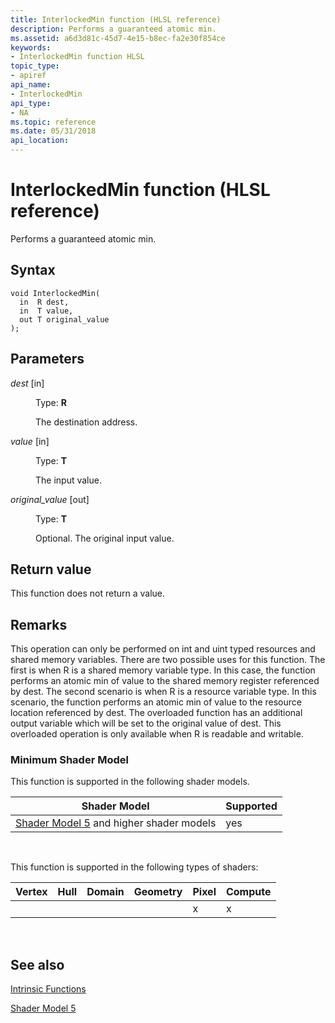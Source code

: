 ```yaml
---
title: InterlockedMin function (HLSL reference)
description: Performs a guaranteed atomic min.
ms.assetid: a6d3d81c-45d7-4e15-b8ec-fa2e30f854ce
keywords:
- InterlockedMin function HLSL
topic_type:
- apiref
api_name:
- InterlockedMin
api_type:
- NA
ms.topic: reference
ms.date: 05/31/2018
api_location: 
---
```


# InterlockedMin function (HLSL reference)

Performs a guaranteed atomic min.

## Syntax

``` syntax
void InterlockedMin(
  in  R dest,
  in  T value,
  out T original_value
);
```

## Parameters

<dl> <dt>

*dest* \[in\]
</dt> <dd>

Type: **R**

The destination address.

</dd> <dt>

*value* \[in\]
</dt> <dd>

Type: **T**

The input value.

</dd> <dt>

*original\_value* \[out\]
</dt> <dd>

Type: **T**

Optional. The original input value.

</dd> </dl>

## Return value

This function does not return a value.

## Remarks

This operation can only be performed on int and uint typed resources and shared memory variables. There are two possible uses for this function. The first is when R is a shared memory variable type. In this case, the function performs an atomic min of value to the shared memory register referenced by dest. The second scenario is when R is a resource variable type. In this scenario, the function performs an atomic min of value to the resource location referenced by dest. The overloaded function has an additional output variable which will be set to the original value of dest. This overloaded operation is only available when R is readable and writable.

### Minimum Shader Model

This function is supported in the following shader models.



| Shader Model                                                                | Supported |
|-----------------------------------------------------------------------------|-----------|
| [Shader Model 5](d3d11-graphics-reference-sm5.md) and higher shader models | yes       |



 

This function is supported in the following types of shaders:



| Vertex | Hull | Domain | Geometry | Pixel | Compute |
|--------|------|--------|----------|-------|---------|
|        |      |        |          | x     | x       |



 

## See also

<dl> <dt>

[Intrinsic Functions](dx-graphics-hlsl-intrinsic-functions.md)
</dt> <dt>

[Shader Model 5](d3d11-graphics-reference-sm5.md)
</dt> </dl>

 

 




